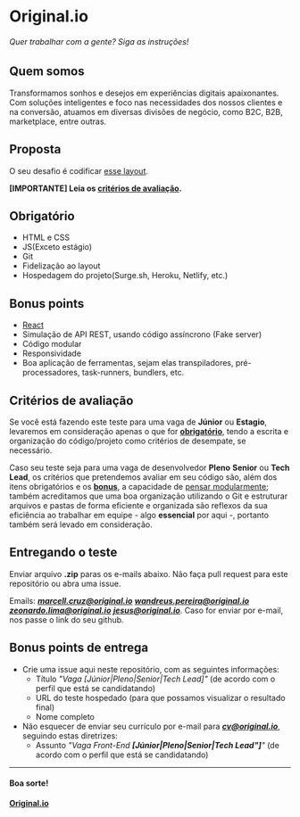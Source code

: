 # Original.io
###### Quer trabalhar com a gente? Siga as instruções!

## Quem somos
Transformamos sonhos e desejos em experiências digitais apaixonantes. Com soluções inteligentes e foco nas necessidades dos nossos clientes e na conversão, atuamos em  diversas divisões de negócio, como B2C, B2B, marketplace, entre outras.

## Proposta
O seu desafio é codificar [esse layout](https://www.figma.com/file/MOlhG4R9BQMlNjiFRG8Keo/Original.io-frontend-test?node-id=0%3A1).

**[IMPORTANTE] Leia os [critérios de avaliação](#critérios-de-avaliação).**

## Obrigatório
* HTML e CSS 
* JS(Exceto estágio)
* Git
* Fidelização ao layout
* Hospedagem do projeto(Surge.sh, Heroku, Netlify, etc.)

## Bonus points
* [React](https://reactjs.org/)
* Simulação de API REST, usando código assíncrono (Fake server)
* Código modular 
* Responsividade
* Boa aplicação de ferramentas, sejam elas transpiladores, pré-processadores, task-runners, bundlers, etc.

## Critérios de avaliação
Se você está fazendo este teste para uma vaga de **Júnior** ou **Estagio**, levaremos em consideração apenas o que for **[obrigatório](#obrigatório)**, tendo a escrita e organização do código/projeto como critérios de desempate, se necessário.

Caso seu teste seja para uma vaga de desenvolvedor **Pleno** **Senior** ou **Tech Lead**, os critérios que pretendemos avaliar em seu código são, além dos itens obrigatórios e os **[bonus](#bonus-points)**, a capacidade de [pensar modularmente](https://webstandardssherpa.com/reviews/think-modularly); também acreditamos que uma boa organização utilizando o Git e estruturar arquivos e pastas de forma eficiente e organizada são reflexos da sua eficiência ao trabalhar em equipe - algo **essencial** por aqui -, portanto também será levado em consideração.

## Entregando o teste

Enviar arquivo **.zip** paras os e-mails abaixo. Não faça pull request para este repositório ou abra uma issue.

Emails:
_**marcell.cruz@original.io**_ _**wandreus.pereira@original.io**_ _**zeonardo.lima@original.io**_ _**jesus@original.io**_.
Caso for enviar por e-mail, nos passe o link do seu github.

## Bonus points de entrega

* Crie uma issue aqui neste repositório, com as seguintes informações:
  * Título _"Vaga [Júnior|Pleno|Senior|Tech Lead]"_ (de acordo com o perfil que está se candidatando)
  * URL do teste hospedado (para que possamos visualizar o resultado final)
  * Nome completo
* Não esquecer de enviar seu currículo por e-mail para _**cv@original.io**_, seguindo estas diretrizes:
  * Assunto _"Vaga Front-End **[Júnior|Pleno|Senior|Tech Lead"]**"_ (de acordo com o perfil que está se candidatando)

---

#### Boa sorte!

**[Original.io](https://original.io)**
